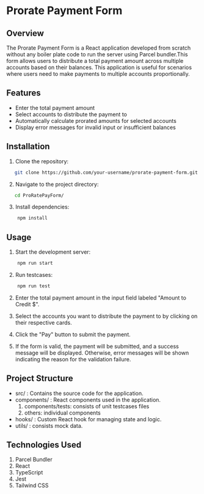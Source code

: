 # Prorate Payment Form

## Overview

The Prorate Payment Form is a React application developed from scratch without any boiler plate code to run the server using Parcel bundler.This form allows users to distribute a total payment amount across multiple accounts based on their balances. This application is useful for scenarios where users need to make payments to multiple accounts proportionally.

## Features

- Enter the total payment amount
- Select accounts to distribute the payment to
- Automatically calculate prorated amounts for selected accounts
- Display error messages for invalid input or insufficient balances

## Installation

1. Clone the repository:

```bash
   git clone https://github.com/your-username/prorate-payment-form.git
```

2. Navigate to the project directory:

```bash
   cd ProRatePayForm/
```

3. Install dependencies:

```bash
    npm install
```

## Usage

1. Start the development server:

```bash
    npm run start
```
2. Run testcases:

```bash
    npm run test
```

2. Enter the total payment amount in the input field labeled "Amount to Credit $".

3. Select the accounts you want to distribute the payment to by clicking on their respective cards.

4. Click the "Pay" button to submit the payment.

5. If the form is valid, the payment will be submitted, and a success message will be displayed. Otherwise, error messages will be shown indicating the reason for the validation failure.

## Project Structure

- src/ : Contains the source code for the application.
- components/ : React components used in the application.
  1. components/tests: consists of unit testcases files
  2. others: individual components
- hooks/ : Custom React hook for managing state and logic.
- utils/ : consists mock data.

## Technologies Used

1. Parcel Bundler 
2. React
3. TypeScript
4. Jest
5. Tailwind CSS
